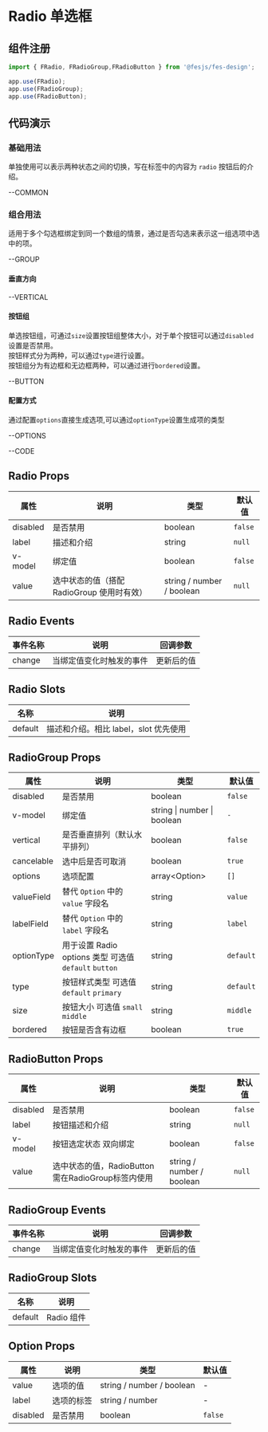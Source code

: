 # Radio 单选框

## 组件注册

```js
import { FRadio, FRadioGroup,FRadioButton } from '@fesjs/fes-design';

app.use(FRadio);
app.use(FRadioGroup);
app.use(FRadioButton);
```

## 代码演示

### 基础用法

单独使用可以表示两种状态之间的切换，写在标签中的内容为 `radio` 按钮后的介绍。

--COMMON

### 组合用法

适用于多个勾选框绑定到同一个数组的情景，通过是否勾选来表示这一组选项中选中的项。

--GROUP

#### 垂直方向

--VERTICAL

#### 按钮组

单选按钮组，可通过`size`设置按钮组整体大小，对于单个按钮可以通过`disabled` 设置是否禁用。   
按钮样式分为两种，可以通过`type`进行设置。  
按钮组分为有边框和无边框两种，可以通过进行`bordered`设置。   

--BUTTON

#### 配置方式
通过配置`options`直接生成选项,可以通过`optionType`设置生成项的类型

--OPTIONS



--CODE

## Radio Props

| 属性     | 说明                                       | 类型                      | 默认值  |
| -------- | ------------------------------------------ | ------------------------- | ------- |
| disabled | 是否禁用                                   | boolean                   | `false` |
| label    | 描述和介绍                                 | string                    | `null`  |
| v-model  | 绑定值                                     | boolean                   | `false` |
| value    | 选中状态的值（搭配 RadioGroup 使用时有效） | string / number / boolean | `null`  |

## Radio Events

| 事件名称 | 说明                     | 回调参数   |
| -------- | ------------------------ | ---------- |
| change   | 当绑定值变化时触发的事件 | 更新后的值 |

## Radio Slots

| 名称    | 说明                                  |
| ------- | ------------------------------------- |
| default | 描述和介绍。相比 label，slot 优先使用 |

## RadioGroup Props

| 属性     | 说明                         | 类型    | 默认值  |
| -------- | ---------------------------- | ------- | ------- |
| disabled | 是否禁用                     | boolean | `false` |
| v-model  | 绑定值                       | string \| number \| boolean   | `-`  |
| vertical | 是否垂直排列（默认水平排列） | boolean | `false` |
| cancelable | 选中后是否可取消 | boolean | `true` |
| options  | 选项配置                  | array\<Option\>   | `[]`   |
| valueField  | 替代 `Option` 中的 `value` 字段名   | string  | `value`               |
| labelField  | 替代 `Option` 中的 `label` 字段名   | string   | `label`               |
| optionType  | 用于设置 Radio options 类型  可选值 `default` `button`  | string  | `default`               |
| type     | 按钮样式类型  可选值 `default` `primary`   | string | `default`  |
| size     | 按钮大小 可选值 `small` `middle`    | string  | `middle`  |
| bordered    | 按钮是否含有边框             | boolean  | `true`  |

## RadioButton Props

| 属性     | 说明                                       | 类型                      | 默认值  |
| -------- | ------------------------------------------ | ------------------------- | ------- |
| disabled | 是否禁用                                     | boolean                   | `false` |
| label    | 按钮描述和介绍                                  | string                    | `null`  |
| v-model  | 按钮选定状态  双向绑定                         | boolean                   | `false` |
| value    | 选中状态的值，RadioButton需在RadioGroup标签内使用 | string / number / boolean | `null`  |



## RadioGroup Events

| 事件名称 | 说明                     | 回调参数   |
| -------- | ------------------------ | ---------- |
| change   | 当绑定值变化时触发的事件 | 更新后的值 |

## RadioGroup Slots

| 名称    | 说明       |
| ------- | ---------- |
| default | Radio 组件 |


## Option Props

| 属性     | 说明                                      | 类型                               | 默认值  |
| -------- | ----------------------------------------- | ---------------------------------- | ------- |
| value    | 选项的值                                  | string / number / boolean | -       |
| label    | 选项的标签                                 | string / number                    | -       |
| disabled | 是否禁用                                  | boolean                            | `false` |
